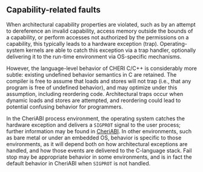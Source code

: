 ## Capability-related faults
<!--
\label{sec:faults}
-->

When architectural capability properties are violated, such as by an attempt
to dereference an invalid capability, access memory outside the bounds of a
capability, or perform accesses not authorized by the permissions on a
capability, this typically leads to a hardware exception (trap).
Operating-system kernels are able to catch this exception via a trap handler,
optionally delivering it to the run-time environment via OS-specific
mechanisms.

However, the language-level behavior of CHERI C/C++ is considerably more
subtle: existing undefined behavior semantics in C are retained.
The compiler is free to assume that loads and stores will not trap (i.e., that
any program is free of undefined behavior), and may optimize under this
assumption, including reordering code.
Architectural traps occur when dynamic loads and stores are attempted, and
reordering could lead to potential confusing behavior for programmers.

In the CheriABI process environment, the operating system catches the hardware
exception and delivers a `SIGPROT` signal to the user process;
further information may be found in [CheriABI](../cheriabi).
In other environments, such as bare metal or under an embedded OS, behavior is
specific to those environments, as it will depend both on how architectural
exceptions are handled, and how those events are delivered to the C-language
stack.
Fail stop may be appropriate behavior in some environments, and is in fact the
default behavior in CheriABI when `SIGPROT` is not handled.

<!--
\rwnote{We've opted to use the term "hardware exception" throughout, and
  mention "traps" only here.  This could cause confusion with respect to C++
  exceptions .. but perhaps less so than if we used the word "exception"
  unadorned.}
-->
